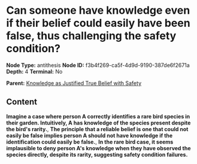 # Can someone have knowledge even if their belief could easily have been false, thus challenging the safety condition?

**Node Type:** antithesis
**Node ID:** f3b4f269-ca5f-4d9d-9190-387de6f2671a
**Depth:** 4
**Terminal:** No

**Parent:** [Knowledge as Justified True Belief with Safety](knowledge-as-justified-true-belief-with-safety-synthesis-dc9dc0c7-86d5-41bb-b0b1-297f9aa9f7b6.md)

## Content

**Imagine a case where person A correctly identifies a rare bird species in their garden. Intuitively, A has knowledge of the species present despite the bird's rarity.**, **The principle that a reliable belief is one that could not easily be false implies person A should not have knowledge if the identification could easily be false.**, **In the rare bird case, it seems implausible to deny person A's knowledge when they have observed the species directly, despite its rarity, suggesting safety condition failures.**
